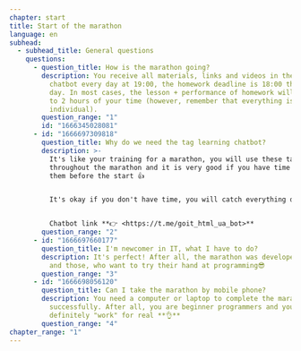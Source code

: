 ```yaml
---
chapter: start
title: Start of the marathon
language: en
subhead:
  - subhead_title: General questions
    questions:
      - question_title: How is the marathon going?
        description: You receive all materials, links and videos in the "GoIT Marathon"
          chatbot every day at 19:00, the homework deadline is 18:00 the next
          day. In most cases, the lesson + performance of homework will take up
          to 2 hours of your time (however, remember that everything is
          individual).
        question_range: "1"
        id: "1666345028081"
      - id: "1666697309818"
        question_title: W﻿hy do we need the tag learning chatbot?
        description: >-
          It's like your training for a marathon, you will use these tags
          throughout the marathon and it is very good if you have time to learn
          them before the start 👍 


          It's okay if you don't have time, you will catch everything during the marathon.


          Chatbot link **👉 <https://t.me/goit_html_ua_bot>**
        question_range: "2"
      - id: "1666697660177"
        question_title: I﻿'m newcomer in IT, what I have to do?
        description: It's perfect! After all, the marathon was developed for beginners
          and those, who want to try their hand at programming😎
        question_range: "3"
      - id: "1666698056120"
        question_title: C﻿an I take the marathon by mobile phone?
        description: You need a computer or laptop to complete the marathon
          successfully. After all, you are beginner programmers and you will
          definitely "work" for real **👌**
        question_range: "4"
chapter_range: "1"
---
```

